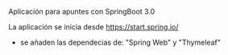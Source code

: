 Aplicación para apuntes con SpringBoot 3.0

La aplicación se inicia desde https://start.spring.io/

- se añaden las dependecias de: "Spring Web" y "Thymeleaf"
